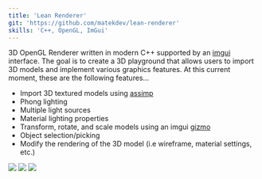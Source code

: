 ```yaml
---
title: 'Lean Renderer'
git: 'https://github.com/matekdev/lean-renderer'
skills: 'C++, OpenGL, ImGui'
---
```


3D OpenGL Renderer written in modern C++ supported by an [imgui](https://github.com/ocornut/imgui) interface. The goal is to create a 3D playground that allows users to import 3D models and implement various graphics features. At this current moment, these are the following features...

- Import 3D textured models using [assimp](https://github.com/assimp/assimp)
- Phong lighting
- Multiple light sources
- Material lighting properties
- Transform, rotate, and scale models using an imgui [gizmo](https://github.com/CedricGuillemet/ImGuizmo)
- Object selection/picking
- Modify the rendering of the 3D model (i.e wireframe, material settings, etc.)

<Img src="ex1.jpg" />
<Img src="ex2.jpg" />
<Img src="ex3.jpg" />
